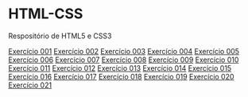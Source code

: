 # HTML-CSS
 Respositório de HTML5 e CSS3

<a href="https://murilosumera.github.io/html-css/exercicios/Ex001">Exercício 001</a>
<a href="https://murilosumera.github.io/html-css/exercicios/Ex002">Exercício 002</a>
<a href="https://murilosumera.github.io/html-css/exercicios/Ex003">Exercício 003</a>
<a href="https://murilosumera.github.io/html-css/exercicios/Ex004">Exercício 004</a>
<a href="https://murilosumera.github.io/html-css/exercicios/Ex005">Exercício 005</a>
<a href="https://murilosumera.github.io/html-css/exercicios/Ex006">Exercício 006</a>
<a href="https://murilosumera.github.io/html-css/exercicios/Ex007">Exercício 007</a>
<a href="https://murilosumera.github.io/html-css/exercicios/Ex008">Exercício 008</a>
<a href="https://murilosumera.github.io/html-css/exercicios/Ex009">Exercício 009</a>
<a href="https://murilosumera.github.io/html-css/exercicios/Ex010">Exercício 010</a>
<a href="https://murilosumera.github.io/html-css/exercicios/Ex011">Exercício 011</a>
<a href="https://murilosumera.github.io/html-css/exercicios/ex012">Exercício 012</a>
<a href="https://murilosumera.github.io/html-css/exercicios/ex013">Exercício 013</a>
<a href="https://murilosumera.github.io/html-css/exercicios/ex014">Exercício 014</a>
<a href="https://murilosumera.github.io/html-css/exercicios/ex015">Exercício 015</a>
<a href="https://murilosumera.github.io/html-css/exercicios/ex016">Exercício 016</a>
<a href="https://murilosumera.github.io/html-css/exercicios/ex017">Exercício 017</a>
<a href="https://murilosumera.github.io/html-css/exercicios/ex018">Exercício 018</a>
<a href="https://murilosumera.github.io/html-css/exercicios/ex019">Exercício 019</a>
<a href="https://murilosumera.github.io/html-css/exercicios/ex020">Exercício 020</a>
<a href="https://murilosumera.github.io/html-css/exercicios/ex021">Exercício 021</a>
